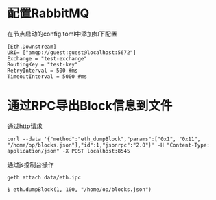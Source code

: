 # 配置RabbitMQ

在节点启动的config.toml中添加如下配置
```
[Eth.Downstream]
URI= ["amqp://guest:guest@localhost:5672"]
Exchange = "test-exchange"
RoutingKey = "test-key"
RetryInterval = 500 #ms
TimeoutInterval = 5000 #ms
```

# 通过RPC导出Block信息到文件
通过http请求
```
curl --data '{"method":"eth_dumpBlock","params":["0x1", "0x11", "/home/op/blocks.json"],"id":1,"jsonrpc":"2.0"}' -H "Content-Type: application/json" -X POST localhost:8545
```
通过js控制台操作
```
geth attach data/eth.ipc

$ eth.dumpBlock(1, 100, "/home/op/blocks.json")
```
